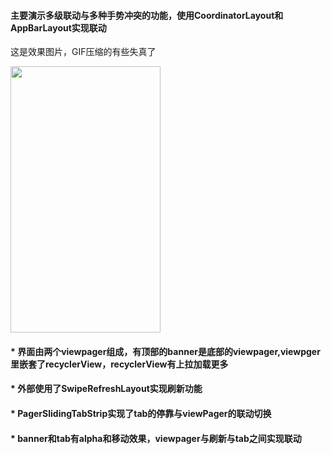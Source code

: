 

<h4> 主要演示多级联动与多种手势冲突的功能，使用CoordinatorLayout和AppBarLayout实现联动 </h4>

这是效果图片，GIF压缩的有些失真了

<img src="https://github.com/CarGuo/linkagescroll/blob/master/device-2016-11-10-151539.gif" width="240px" height="426px"/>

<h4>* 界面由两个viewpager组成，有顶部的banner是底部的viewpager,viewpger里嵌套了recyclerView，recyclerView有上拉加载更多</h4>

<h4>* 外部使用了SwipeRefreshLayout实现刷新功能</h4>

<h4>* PagerSlidingTabStrip实现了tab的停靠与viewPager的联动切换 </h4>

<h4>* banner和tab有alpha和移动效果，viewpager与刷新与tab之间实现联动</h4>






